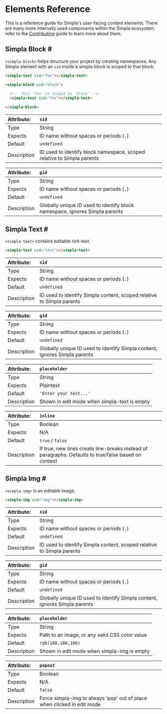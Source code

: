 # Elements Reference
This is a reference guide for Simpla's user-facing content elements. There are many more internally used components within the Simpla ecosystem, refer to the [Contributing](contributing) guide to learn more about them.

## Simpla Block <a is="populate-menu" anchor="simpla-block" menu-item="Simpla Block" target="#elements">#</a>
`<simpla-block>` helps structure your project by creating namespaces. Any Simpla element with an `sid` inside a simpla-block is scoped to that block.

```html
<simpla-text sid="foo"></simpla-text>

<simpla-block sid="block">

  <!-- This 'foo' is scoped to 'block' -->
  <simpla-text sid="foo"></simpla-text>

</simpla-block>
```
<!-- {is="syntax-highlight"} -->

| Attribute:    | `sid`                                                                  |
|:--------------|:-----------------------------------------------------------------------|
| Type          | String                                                                 |
| Expects       | ID name without spaces or periods (`.`)                                |
| Default       | `undefined`                                                            |
| Description   | ID used to identify block namespace, scoped relative to Simpla parents |


| Attribute:    | `gid`                                                                       |
|:--------------|:----------------------------------------------------------------------------|
| Type          | String                                                                      |
| Expects       | ID name without spaces or periods (`.`)                                     |
| Default       | `undefined`                                                                 |
| Description   | Globally unique ID used to identify block namespace, ignores Simpla parents |

## Simpla Text <a is="populate-menu" anchor="simpla-text" menu-item="Simpla Text" target="#elements">#</a>
`<simpla-text>` contains editable rich-text.

```html
<simpla-text sid="text"></simpla-text>
```
<!-- {is="syntax-highlight"} -->

<simpla-text sid="example" class="simpla-example"></simpla-text>

| Attribute:    | `sid`                                                                 |
|:--------------|:----------------------------------------------------------------------|
| Type          | String                                                                |
| Expects       | ID name without spaces or periods (`.`)                               |
| Default       | `undefined`                                                           |
| Description   | ID used to identify Simpla content, scoped relative to Simpla parents |


| Attribute:    | `gid`                                                                      |
|:--------------|:---------------------------------------------------------------------------|
| Type          | String                                                                     |
| Expects       | ID name without spaces or periods (`.`)                                    |
| Default       | `undefined`                                                                |
| Description   | Globally unique ID used to identify Simpla content, ignores Simpla parents |

| Attribute:    | `placeholder`                                |
|:--------------|:---------------------------------------------|
| Type          | String                                       |
| Expects       | Plaintext                                    |
| Default       | `'Enter your text...'`                       |
| Description   | Shown in edit mode when simpla-text is empty |

| Attribute:    | `inline`                                                                       |
|:--------------|:-------------------------------------------------------------------------------|
| Type          | Boolean                                                                        |
| Expects       | N/A                                                                            |
| Default       | `true` / `false`                                                               |
| Description   | If true, new lines create line-breaks instead of paragraphs. Defaults to true/false based on context |

## Simpla Img <a is="populate-menu" anchor="simpla-img" menu-item="Simpla Img" target="#elements">#</a>
`<simpla-img>` is an editable image.

```html
<simpla-img sid="img"></simpla-img>
```
<!-- {is="syntax-highlight"} -->

<simpla-img sid="example" class="simpla-example"></simpla-img>

| Attribute:    | `sid`                                                                 |
|:--------------|:----------------------------------------------------------------------|
| Type          | String                                                                |
| Expects       | ID name without spaces or periods (`.`)                               |
| Default       | `undefined`                                                           |
| Description   | ID used to identify Simpla content, scoped relative to Simpla parents |

| Attribute:    | `gid`                                                                      |
|:--------------|:---------------------------------------------------------------------------|
| Type          | String                                                                     |
| Expects       | ID name without spaces or periods (`.`)                                    |
| Default       | `undefined`                                                                |
| Description   | Globally unique ID used to identify Simpla content, ignores Simpla parents |

| Attribute:    | `placeholder`                                  |
|:--------------|:-----------------------------------------------|
| Type          | String                                         |
| Expects       | Path to an image, or any valid CSS color value |
| Default       | `rgb(180,180,180)`                             |
| Description   | Shown in edit mode when simpla-img is empty    |

| Attribute:    | `popout`                                                                |
|:--------------|:------------------------------------------------------------------------|
| Type          | Boolean                                                                 |
| Expects       | N/A                                                                     |
| Default       | `false`                                                                 |
| Description   | Force simpla-img to always 'pop' out of place when clicked in edit mode |
